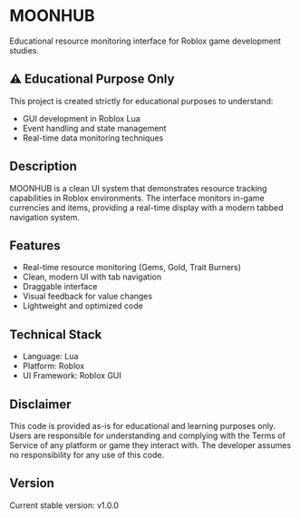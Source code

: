 # MOONHUB

Educational resource monitoring interface for Roblox game development studies.

## ⚠️ Educational Purpose Only

This project is created strictly for educational purposes to understand:
- GUI development in Roblox Lua
- Event handling and state management
- Real-time data monitoring techniques

## Description

MOONHUB is a clean UI system that demonstrates resource tracking capabilities in Roblox environments. The interface monitors in-game currencies and items, providing a real-time display with a modern tabbed navigation system.

## Features

- Real-time resource monitoring (Gems, Gold, Trait Burners)
- Clean, modern UI with tab navigation
- Draggable interface
- Visual feedback for value changes
- Lightweight and optimized code

## Technical Stack

- Language: Lua
- Platform: Roblox
- UI Framework: Roblox GUI

## Disclaimer

This code is provided as-is for educational and learning purposes only. Users are responsible for understanding and complying with the Terms of Service of any platform or game they interact with. The developer assumes no responsibility for any use of this code.

## Version

Current stable version: v1.0.0